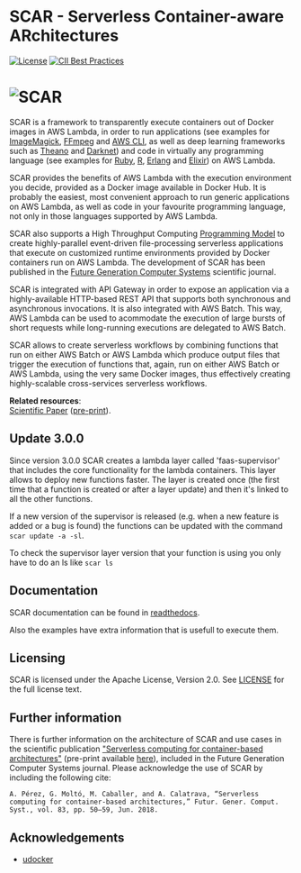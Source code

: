 # SCAR - Serverless Container-aware ARchitectures

[![License](https://img.shields.io/badge/license-Apache%202-blue.svg)](https://www.apache.org/licenses/LICENSE-2.0)
[![CII Best Practices](https://bestpractices.coreinfrastructure.org/projects/1968/badge)](https://bestpractices.coreinfrastructure.org/projects/1968)

# ![SCAR](scar-logo.png)

SCAR is a framework to transparently execute containers out of Docker images in AWS Lambda, in order to run applications (see examples for [ImageMagick](examples/imagemagick/README.md), [FFmpeg](examples/ffmpeg/README.md) and [AWS CLI](examples/aws-cli/README.md), as well as deep learning frameworks such as [Theano](examples/theano/README.md) and [Darknet](examples/darknet/README.md)) and code in virtually any programming language (see examples for [Ruby](examples/ruby), [R](examples/r), [Erlang](examples/erlang) and [Elixir](examples/elixir)) on AWS Lambda.

SCAR provides the benefits of AWS Lambda with the execution environment you decide, provided as a Docker image available in Docker Hub. It is probably the easiest, most convenient approach to run generic applications on AWS Lambda, as well as code in your favourite programming language, not only in those languages supported by AWS Lambda.

SCAR also supports a High Throughput Computing [Programming Model](https://scar.readthedocs.io/en/latest/prog_model.html) to create highly-parallel event-driven file-processing serverless applications that execute on customized runtime environments provided by Docker containers run on AWS Lambda. The development of SCAR has been published in the [Future Generation Computer Systems](https://www.journals.elsevier.com/future-generation-computer-systems) scientific journal.

SCAR is integrated with API Gateway in order to expose an application via a highly-available HTTP-based REST API that supports both synchronous and asynchronous invocations. It is also integrated with AWS Batch. This way, AWS Lambda can be used to acommodate the execution of large bursts of short requests while long-running executions are delegated to AWS Batch.

SCAR allows to create serverless workflows by combining functions that run on either AWS Batch or AWS Lambda which produce output files that trigger the execution of functions that, again, run on either AWS Batch or AWS Lambda, using the very same Docker images, thus effectively creating highly-scalable cross-services serverless workflows.

<a name="toc"></a>
**Related resources**:  
  [Scientific Paper](http://linkinghub.elsevier.com/retrieve/pii/S0167739X17316485) ([pre-print](http://www.grycap.upv.es/gmolto/publications/preprints/Perez2018scc.pdf)).

## Update 3.0.0

Since version 3.0.0 SCAR creates a lambda layer called 'faas-supervisor' that includes the core functionality for the lambda containers.
This layer allows to deploy new functions faster. The layer is created once (the first time that a function is created or after a layer update) and then it's linked to all the other functions.

If a new version of the supervisor is released (e.g. when a new feature is added or a bug is found) the functions can be updated with the command `scar update -a -sl`.

To check the supervisor layer version that your function is using you only have to do an ls like `scar ls`

## Documentation

SCAR documentation can be found in [readthedocs](http://scar.readthedocs.io/en/latest/).

Also the examples have extra information that is usefull to execute them.

## Licensing

SCAR is licensed under the Apache License, Version 2.0. See
[LICENSE](https://github.com/grycap/scar/blob/master/LICENSE) for the full
license text.

<a id="furtherinfo"></a>
## Further information

There is further information on the architecture of SCAR and use cases in the scientific publication ["Serverless computing for container-based architectures"](http://linkinghub.elsevier.com/retrieve/pii/S0167739X17316485) (pre-print available [here](http://www.grycap.upv.es/gmolto/publications/preprints/Perez2018scc.pdf)), included in the Future Generation Computer Systems journal. Please acknowledge the use of SCAR by including the following cite:

```
A. Pérez, G. Moltó, M. Caballer, and A. Calatrava, “Serverless computing for container-based architectures,” Futur. Gener. Comput. Syst., vol. 83, pp. 50–59, Jun. 2018.
```

<a id="acknowledgements"></a>
## Acknowledgements

* [udocker](https://github.com/indigo-dc/udocker)
